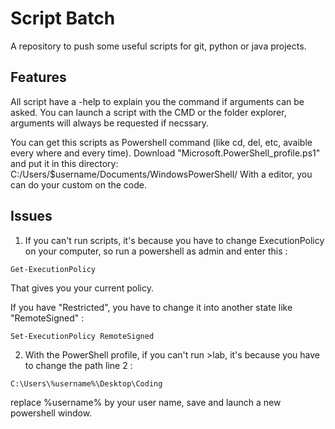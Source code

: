 # Script Batch

A repository to push some useful scripts for git, python or java projects.

## Features

All script have a -help to explain you the command if arguments can be asked.
You can launch a script with the CMD or the folder explorer, arguments will always be requested if necssary.

You can get this scripts as Powershell command (like cd, del, etc, avaible every where and every time). 
Download "Microsoft.PowerShell_profile.ps1" and put it in this directory: C:/Users/$username/Documents/WindowsPowerShell/
With a editor, you can do your custom on the code.

## Issues

1. If you can't run scripts, it's because you have to change ExecutionPolicy on your computer, so run a powershell as admin and enter this : 

```
Get-ExecutionPolicy
```
That gives you your current policy. 

If you have "Restricted", you have to change it into another state like "RemoteSigned" :

```
Set-ExecutionPolicy RemoteSigned
```

2. With the PowerShell profile, if you can't run >lab, it's because you have to change the path line 2 :
```
C:\Users\%username%\Desktop\Coding
```
replace %username% by your user name, save and launch a new powershell window.
